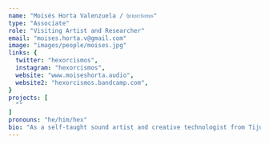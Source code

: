 ```yaml
---
name: "Moisés Horta Valenzuela / 𝔥𝔢𝔵𝔬𝔯𝔠𝔦𝔰𝔪𝔬𝔰"
type: "Associate"
role: "Visiting Artist and Researcher"
email: "moises.horta.v@gmail.com"
image: "images/people/moises.jpg"
links: {
  twitter: "hexorcismos",
  instagram: "hexorcismos",
  website: "www.moiseshorta.audio",
  website2: "hexorcismos.bandcamp.com",
}
projects: [
  ""
]
pronouns: "he/him/hex"
bio: "As a self-taught sound artist and creative technologist from Tijuana, now based in Berlin, I navigate the realms of computer music, AI, and the politics of emerging digital technologies. My work, presented in spaces such as Ars Electronica and MUTEK, bridges ancient and modern sonic technologies and has earned me the A.I. Newcomer 2023 award. I lead workshops in creative AI, focusing on sound and image synthesis and the demystification of neural networks. Current projects include SEMILLA A.I., an interface for generative neural sound synthesizers, and OIR, an online platform for a semi-autonomous meta-DJ trained on extensive electronic music visuals."
---
```


